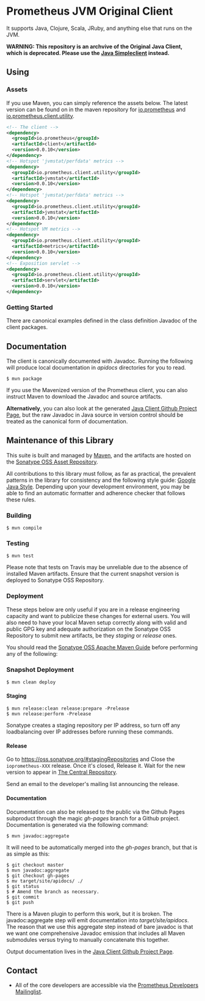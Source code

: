 # Prometheus JVM Original Client
It supports Java, Clojure, Scala, JRuby, and anything else that runs on the JVM.

**WARNING: This repository is an archvive of the Original Java Client, which is deprecated.
Please use the [Java Simpleclient](https://github.com/prometheus/client_java) instead.**

## Using
### Assets
If you use Maven, you can simply reference the assets below.  The latest
version can be found on in the maven repository for
[io.prometheus](http://mvnrepository.com/artifact/io.prometheus) and
[io.prometheus.client.utility](http://mvnrepository.com/artifact/io.prometheus.client.utility).

```xml
<!-- The client -->
<dependency>
  <groupId>io.prometheus</groupId>
  <artifactId>client</artifactId>
  <version>0.0.10</version>
</dependency>
<!-- Hotspot 'jvmstat/perfdata' metrics -->
<dependency>
  <groupId>io.prometheus.client.utility</groupId>
  <artifactId>jvmstat</artifactId>
  <version>0.0.10</version>
</dependency>
<!-- Hotspot 'jvmstat/perfdata' metrics -->
<dependency>
  <groupId>io.prometheus.client.utility</groupId>
  <artifactId>jvmstat</artifactId>
  <version>0.0.10</version>
</dependency>
<!-- Hotspot VM metrics -->
<dependency>
  <groupId>io.prometheus.client.utility</groupId>
  <artifactId>metrics</artifactId>
  <version>0.0.10</version>
</dependency>
<!-- Exposition servlet -->
<dependency>
  <groupId>io.prometheus.client.utility</groupId>
  <artifactId>servlet</artifactId>
  <version>0.0.10</version>
</dependency>
```

### Getting Started
There are canonical examples defined in the class definition Javadoc of the client packages.

## Documentation
The client is canonically documented with Javadoc.  Running the following will produce local documentation
in _apidocs_ directories for you to read.

    $ mvn package

If you use the Mavenized version of the Prometheus client, you can also instruct Maven to download the Javadoc and
source artifacts.

<strong>Alternatively</strong>, you can also look at the generated [Java Client
Github Project Page](http://prometheus.github.io/client_java), but the raw
Javadoc in Java source in version control should be treated as the canonical
form of documentation.

## Maintenance of this Library
This suite is built and managed by [Maven](http://maven.apache.org), and the
artifacts are hosted on the [Sonatype OSS Asset Repository](https://docs.sonatype.org/display/Repository/Sonatype+OSS+Maven+Repository+Usage+Guide).

All contributions to this library must follow, as far as practical, the
prevalent patterns in the library for consistency and the following style
guide: [Google Java Style](http://goo.gl/FfwVsc).  Depending upon your
development environment, you may be able to find an automatic formatter
and adherence checker that follows these rules.

### Building

    $ mvn compile

### Testing

    $ mvn test

Please note that tests on Travis may be unreliable due to the absence of
installed Maven artifacts.  Ensure that the current snapshot version is
deployed to Sonatype OSS Repository.

###  Deployment
These steps below are only useful if you are in a release engineering capacity
and want to publicize these changes for external users.  You will also need to
have your local Maven setup correctly along with valid and public GPG key and
adequate authorization on the Sonatype OSS Repository to submit new artifacts,
be they _staging_ or _release_ ones.

You should read the [Sonatype OSS Apache Maven
Guide](http://central.sonatype.org/pages/apache-maven.html) before performing any of the following:

### Snapshot Deployment
    $ mvn clean deploy

#### Staging
    $ mvn release:clean release:prepare -Prelease
    $ mvn release:perform -Prelease
    
Sonatype creates a staging repository per IP address, so turn off any loadbalancing over IP addresses before running these commands.

#### Release

Go to https://oss.sonatype.org/#stagingRepositories and Close the `ioprometheus-XXX` release.
Once it's closed, Release it. Wait for the new version to appear in
[The Central Repository](http://search.maven.org/#search%7Cga%7C1%7Cg%3A%22io.prometheus%22).

Send an email to the developer's mailing list announcing the release.


#### Documentation
Documentation can also be released to the public via the Github Pages subproduct
through the magic _gh-pages_ branch for a Github project.  Documentation is
generated via the following command:

    $ mvn javadoc:aggregate

It will need to be automatically merged into the _gh-pages_ branch, but that is
as simple as this:

    $ git checkout master
    $ mvn javadoc:aggregate
    $ git checkout gh-pages
    $ mv target/site/apidocs/ ./
    $ git status
    $ # Amend the branch as necessary.
    $ git commit
    $ git push

There is a Maven plugin to perform this work, but it is broken.  The
javadoc:aggregate step will emit documentation into
_target/site/apidocs_.  The reason that we use this aggregate step instead
of bare javadoc is that we want one comprehensive Javadoc emission that includes
all Maven submodules versus trying to manually concatenate this together.

Output documentation lives in the [Java Client Github Project
Page](http://prometheus.github.io/client_java).


## Contact
  * All of the core developers are accessible via the [Prometheus Developers Mailinglist](https://groups.google.com/forum/?fromgroups#!forum/prometheus-developers).
